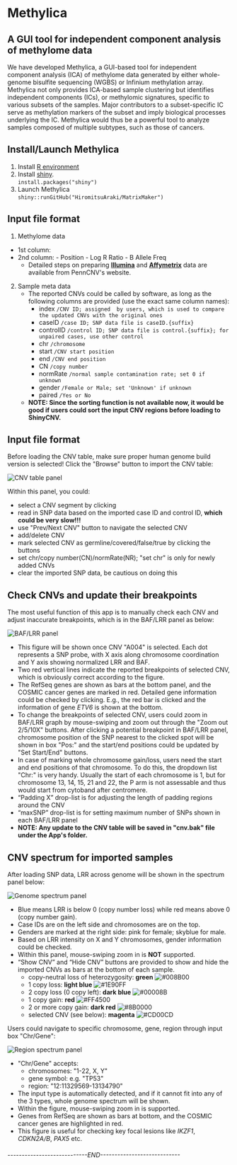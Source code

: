 # Methylica

## A GUI tool for independent component analysis of methylome data
We have developed Methylica, a GUI-based tool for independent component analysis (ICA) of methylome data generated by either whole-genome bisulfite sequencing (WGBS) or Infinium methylation array. Methylica not only provides ICA-based sample clustering but identifies independent components (ICs), or methylomic signatures, specific to various subsets of the samples. Major contributors to a subset-specific IC serve as methylation markers of the subset and imply biological processes underlying the IC. Methylica would thus be a powerful tool to analyze samples composed of multiple subtypes, such as those of cancers.  
  
  
## Install/Launch Methylica
1.  Install [R environment](https://www.r-project.org/)
2.  Install [shiny](https://shiny.rstudio.com).  
`install.packages("shiny")`
3.  Launch Methylica  
`shiny::runGitHub("HiromitsuAraki/MatrixMaker")`  
  
  
## Input file format
1. Methylome data  
 - 1st column:
 - 2nd column:
        -   Position
        -   Log R Ratio
        -   B Allele Freq
    -   Detailed steps on preparing [**Illumina**](http://penncnv.openbioinformatics.org/en/latest/user-guide/input/) and [**Affymetrix**](http://penncnv.openbioinformatics.org/en/latest/user-guide/affy/) data are available from PennCNV's website.
2.  Sample meta data
    -   The reported CNVs could be called by software, as long as the following columns are provided (use the exact same column names):
        -   index `/CNV ID; assigned  by users, which is used to compare the updated CNVs with the original ones`
        -   caseID `/case ID; SNP data file is caseID.{suffix}`
        -   controlID `/control ID; SNP data file is control.{suffix}; for unpaired cases, use other control`
        -   chr `/chromosome`
        -   start `/CNV start position`
        -   end `/CNV end position`
        -   CN `/copy number`
        -   normRate `/normal sample contamination rate; set 0 if unknown`
        -   gender `/Female or Male; set 'Unknown' if unknown`
        -   paired `/Yes or No`
    -   **NOTE: Since the sorting function is not available now, it would be good if users could sort the input CNV regions before loading to ShinyCNV.**


## Input file format  
Before loading the CNV table, make sure proper human genome build version is selected!
Click the "Browse" button to import the CNV table:

![CNV table panel](./readme_files/fig/2.PNG)

Within this panel, you could:

-   select a CNV segment by clicking
-   read in SNP data based on the imported case ID and control ID, **which could be very slow!!!**
-   use "Prev/Next CNV" button to navigate the selected CNV
-   add/delete CNV
-   mark selected CNV as germline/covered/false/true by clicking the buttons
-   set chr/copy number(CN)/normRate(NR); "set chr" is only for newly added CNVs
-   clear the imported SNP data, be cautious on doing this

Check CNVs and update their breakpoints
---------------------------------------

The most useful function of this app is to manually check each CNV and adjust inaccurate breakpoints, which is in the BAF/LRR panel as below:

![BAF/LRR panel](./readme_files/fig/3.PNG)

-   This figure will be shown once CNV "A004" is selected. Each dot represents a SNP probe, with X axis along chromosome coordination and Y axis showing normalized LRR and BAF.
-   Two red vertical lines indicate the reported breakpoints of selected CNV, which is obviously correct according to the figure.
-   The RefSeq genes are shown as bars at the bottom panel, and the COSMIC cancer genes are marked in red. Detailed gene information could be checked by clicking. E.g., the red bar is clicked and the information of gene *ETV6* is shown at the bottom.
-   To change the breakpoints of selected CNV, users could zoom in BAF/LRR graph by mouse-swiping and zoom out through the "Zoom out 2/5/10X" buttons. After clicking a potential breakpoint in BAF/LRR panel, chromosome position of the SNP nearest to the clicked spot will be shown in box "Pos:" and the start/end positions could be updated by "Set Start/End" buttons.
-   In case of marking whole chromosome gain/loss, users need the start and end positions of that chromosome. To do this, the dropdown list "Chr:" is very handy. Usually the start of each chromosome is 1, but for chromosome 13, 14, 15, 21 and 22, the P arm is not assessable and thus would start from cytoband after centromere.
-   “Padding X” drop-list is for adjusting the length of padding regions around the CNV
-   “maxSNP” drop-list is for setting maximum number of SNPs shown in each BAF/LRR panel
-   **NOTE: Any update to the CNV table will be saved in "cnv.bak" file under the App's folder.**

CNV spectrum for imported samples
---------------------------------

After loading SNP data, LRR across genome will be shown in the spectrum panel below:

![Genome spectrum panel](./readme_files/fig/4.PNG)

-   Blue means LRR is below 0 (copy number loss) while red means above 0 (copy number gain).
-   Case IDs are on the left side and chromosomes are on the top.
-   Genders are marked at the right side: pink for female; skyblue for male.
-   Based on LRR intensity on X and Y chromosomes, gender information could be checked.
-   Within this panel, mouse-swiping zoom in is **NOT** supported.
-   “Show CNV” and “Hide CNV” buttons are provided to show and hide the imported CNVs as bars at the bottom of each sample.
    -   copy-neutral loss of heterozygosity: **green** ![\#008B00](https://placehold.it/15/008B00/000000?text=+)
    -   1 copy loss: **light blue** ![\#1E90FF](https://placehold.it/15/1E90FF/000000?text=+)
    -   2 copy loss (0 copy left): **dark blue** ![\#00008B](https://placehold.it/15/00008B/000000?text=+)
    -   1 copy gain: **red** ![\#FF4500](https://placehold.it/15/FF4500/000000?text=+)
    -   2 or more copy gain: **dark red** ![\#8B0000](https://placehold.it/15/8B0000/000000?text=+)
    -   selected CNV (see below): **magenta** ![\#CD00CD](https://placehold.it/15/CD00CD/000000?text=+)

Users could navigate to specific chromosome, gene, region through input box "Chr/Gene":

![Region spectrum panel](./readme_files/fig/5.PNG)

-   "Chr/Gene" accepts:
    -   chromosomes: "1-22, X, Y"
    -   gene symbol: e.g. "TP53"
    -   region: "12:11329569-13134790"
-   The input type is automatically detected, and if it cannot fit into any of the 3 types, whole genome spectrum will be shown.
-   Within the figure, mouse-swiping zoom in is supported.
-   Genes from RefSeq are shown as bars at bottom, and the COSMIC cancer genes are highlighted in red.
-   This figure is useful for checking key focal lesions like *IKZF1*, *CDKN2A/B*, *PAX5* etc.

###### ----------------------------END----------------------------
